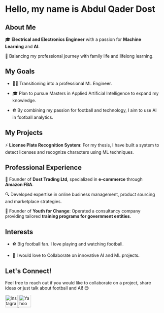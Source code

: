 # Hello, my name is Abdul Qader Dost

## About Me

🎓 **Electrical and Electronics Engineer** with a passion for
 **Machine Learning** and **AI**.

🌟 Balancing my professional journey with family life and lifelong learning.

## My Goals

- 👨‍💻 Transitioning into a professional ML Engineer.

- 🎓 Plan to pursue Masters in Applied Artificial Intelligence to expand my knowledge.

- ⚽ By combining my passion for football and technology, I aim to use AI in
  football analytics.

## My Projects

⚡ **License Plate Recognition System**: For my thesis, I have built a system to
      detect licenses and recognize characters using ML techniques.

## Professional Experience

💼 Founder of **Dost Trading Ltd**, specialized in **e-commerce** through
 **Amazon FBA**.  

🔍 Developed expertise in online business management, product sourcing
 and marketplace strategies.  

💼 Founder of **Youth for Change**: Operated a consultancy company providing
 tailored **training programs for government entities**.  

## Interests

- ⚽ Big football fan. I love playing and watching football.

- 🤝 I would love to Collaborate on innovative AI and ML projects.  

<!-- I put "!" at the end of Let's Connect to express excitement -->
## Let's Connect!

Feel free to reach out if you would like to collaborate on a project, share
ideas or just talk about football and AI! 😊  

<!-- I broke this linting rule because i needed to change the icon sizes -->

<a href="https://www.instagram.com/abeddostt/" target="_blank">
  <img src="https://img.icons8.com/fluency/48/000000/instagram-new.png" alt="Instagram" width="40">
</a>
<a href="mailto:abdulqaderdost@yahoo.com">
  <img src="https://img.icons8.com/?size=100&id=9N3LO52MKuiT&format=png&color=000000" alt="Yahoo" width="40">
</a>
